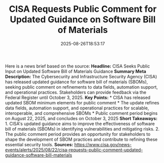 ﻿---
title: "CISA Requests Public Comment for Updated Guidance on Software Bill of Materials "
date: "2025-08-26T18:53:17"
category: "Markets"
summary: ""
slug: "cisa requests public comment for updated guidance on softwar"
source_urls:
  - "https://www.cisa.gov/news-events/alerts/2025/08/22/cisa-requests-public-comment-updated-guidance-software-bill-materials"
seo:
  title: "CISA Requests Public Comment for Updated Guidance on Software Bill of Materials  | Hash n Hedge"
  description: ""
  keywords: ["news", "markets", "brief"]
---
Here is a news brief based on the source:  **Headline:** CISA Seeks Public Input on Updated Software Bill of Materials Guidance  **Summary Meta Description:** The Cybersecurity and Infrastructure Security Agency (CISA) has released updated guidance for software bill of materials (SBOMs), seeking public comment on refinements to data fields, automation support, and operational practices. Stakeholders can provide feedback via the Federal Register until October 3, 2025.  **Key Points:**  * CISA has released updated SBOM minimum elements for public comment * The update refines data fields, automation support, and operational practices for scalable, interoperable, and comprehensive SBOMs * Public comment period begins on August 22, 2025, and concludes on October 3, 2025  **Short Takeaways:**  1. CISA's updated guidance aims to improve the effectiveness of software bill of materials (SBOMs) in identifying vulnerabilities and mitigating risks. 2. The public comment period provides an opportunity for stakeholders to shape the development of SBOM practices and contribute to refining these essential security tools.  **Sources:** https://www.cisa.gov/news-events/alerts/2025/08/22/cisa-requests-public-comment-updated-guidance-software-bill-materials 
